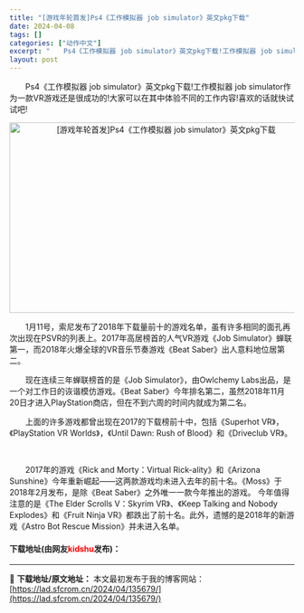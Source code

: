 ```yaml
---
title: "[游戏年轮首发]Ps4《工作模拟器 job simulator》英文pkg下载"
date: 2024-04-08
tags: []
categories: ["动作中文"]
excerpt: "　　Ps4《工作模拟器 job simulator》英文pkg下载!工作模拟器 job simulator作为一款VR游戏还是很成功的!大家可以在其中体验不同的工作内容!喜欢的话就快试试吧! 　　1月11号，索尼发布了2018年下载量前十的游戏名单，虽有许多相同的面孔再次出现在PSVR的列表上。20&hellip;"
layout: post
---
```


 <p>　　Ps4《工作模拟器 job simulator》英文pkg下载!工作模拟器 job simulator作为一款VR游戏还是很成功的!大家可以在其中体验不同的工作内容!喜欢的话就快试试吧!</p> <p style="text-align: center;"><img src="https://lad.sfcrom.cn/wp-content/uploads/2024/04/20240408_661356bdcc230.webp" style="width: 538px; height: 337px;" alt="[游戏年轮首发]Ps4《工作模拟器 job simulator》英文pkg下载" /></p> <p>　　1月11号，索尼发布了2018年下载量前十的游戏名单，虽有许多相同的面孔再次出现在PSVR的列表上。2017年高居榜首的人气VR游戏《Job Simulator》蝉联第一，而2018年火爆全球的VR音乐节奏游戏《Beat Saber》出人意料地位居第二。</p> <p>　　现在连续三年蝉联榜首的是《Job Simulator》，由Owlchemy Labs出品，是一个对工作日的诙谐模仿游戏。《Beat Saber》今年排名第二，虽然2018年11月20日才进入PlayStation商店，但在不到六周的时间内就成为第二名。</p> <p>　　上面的许多游戏都曾出现在2017的下载榜前十中，包括《Superhot VR》，《PlayStation VR Worlds》，《Until Dawn: Rush of Blood》和《Driveclub VR》。</p> <p>&nbsp;</p> <p>　　2017年的游戏《Rick and Morty：Virtual Rick-ality》和《Arizona Sunshine》今年重新崛起&mdash;&mdash;这两款游戏均未进入去年的前十名。《Moss》于2018年2月发布，是除《Beat Saber》之外唯一一款今年推出的游戏。 今年值得注意的是《The Elder Scrolls V：Skyrim VR》、《Keep Talking and Nobody Explodes》和《Fruit Ninja VR》都跌出了前十名。此外，遗憾的是2018年的新游戏《Astro Bot Rescue Mission》并未进入名单。</p> <p><h4>下载地址(由网友<font color="red">kidshu</font>发布)：</h4></p> 

---
📖 **下载地址/原文地址：** 本文最初发布于我的博客网站：[https://lad.sfcrom.cn/2024/04/135679/](https://lad.sfcrom.cn/2024/04/135679/)
